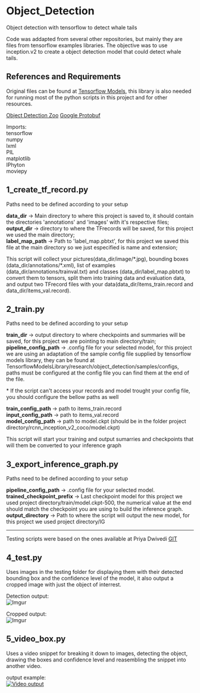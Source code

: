 # Object_Detection
Object detection with tensorflow to detect whale tails

Code was addapted from several other repositories, but mainly they are files from tensorflow examples libraries.
The objective was to use inception.v2 to create a object detection model that could detect whale tails. 

## References and Requirements
Original files can be found at [Tensorflow Models](https://github.com/tensorflow/models), this library is also needed for running most of the python scripts in this project and for other resources.

[Object Detection Zoo](https://github.com/tensorflow/models/blob/master/research/object_detection/g3doc/detection_model_zoo.md)
[Google Protobuf](https://github.com/protocolbuffers/protobuf)

Imports:  
tensorflow  
numpy  
lxml  
PIL  
matplotlib  
IPhyton  
moviepy  


## 1_create_tf_record.py  
Paths need to be defined according to your setup

**data_dir** -> Main directory to where this project is saved to, it should contain the directories 'annotations' and 'images' with it's respective files;  
**output_dir** -> directory to where the TFrecords will be saved, for this project we used the main directory;  
**label_map_path** -> Path to 'label_map.pbtxt', for this project we saved this file at the main directory so we just especified is name and extension;  

This script will collect your pictures(data_dir/image/&ast;.jpg), bounding boxes (data_dir/annotations/&ast;.xml), list of examples (data_dir/annotations/trainval.txt) and classes (data_dir/label_map.pbtxt) to convert them to tensors, split them into training data and evaluation data, and output two TFrecord files with your data(data_dir/items_train.record and data_dir/items_val.record).  

## 2_train.py  
Paths need to be defined according to your setup  

**train_dir** -> output directory to where checkpoints and summaries will be saved, for this project we are pointing to main directory/train;  
**pipeline_config_path** -> .config file for your selected model, for this project we are using an adaptation of the sample config file supplied by tensorflow models library, they can be found at TensorflowModelsLibrary/research/object_detection/samples/configs, paths must be configured at the config file you can find them at the end of the file.  

&ast; If the script can't access your records and model trought your config file, you should configure the bellow paths as well  

**train_config_path** -> path to items_train.record  
**input_config_path** -> path to items_val.record  
**model_config_path** -> path to model.ckpt (should be in the folder project directory/rcnn_inception_v2_coco/model.ckpt) 

This script will start your training and output sumarries and checkpoints that will them be converted to your inference graph

## 3_export_inference_graph.py  
Paths need to be defined according to your setup  

**pipeline_config_path** -> .config file for your selected model.  
**trained_checkpoint_prefix** -> Last checkpoint model for this project we used project directory/train/model.ckpt-500, the numerical value at the end should match the checkpoint you are using to build the inference graph.  
**output_directory** -> Path to where the script will output the new model, for this project we used project directory/IG  

---
Testing scripts were based on the ones available at Priya Dwivedi [GIT](https://github.com/priya-dwivedi/Deep-Learning)

## 4_test.py  
Uses images in the testing folder for displaying them with their detected bounding box and the confidence level of the model, it also output a cropped image with just the object of interrest.  

Detection output:  
![Imgur](https://i.imgur.com/8Gv1Vum.png)  

Cropped output:  
![Imgur](https://i.imgur.com/W6Atp0K.jpg)  

## 5_video_box.py
Uses a video snippet for breaking it down to images, detecting the object, drawing the boxes and confidence level and reasembling the snippet into another video.  

output example:  
[![Video output](http://img.youtube.com/vi/UNSm_3amiww/3.jpg)](https://youtu.be/UNSm_3amiww)
